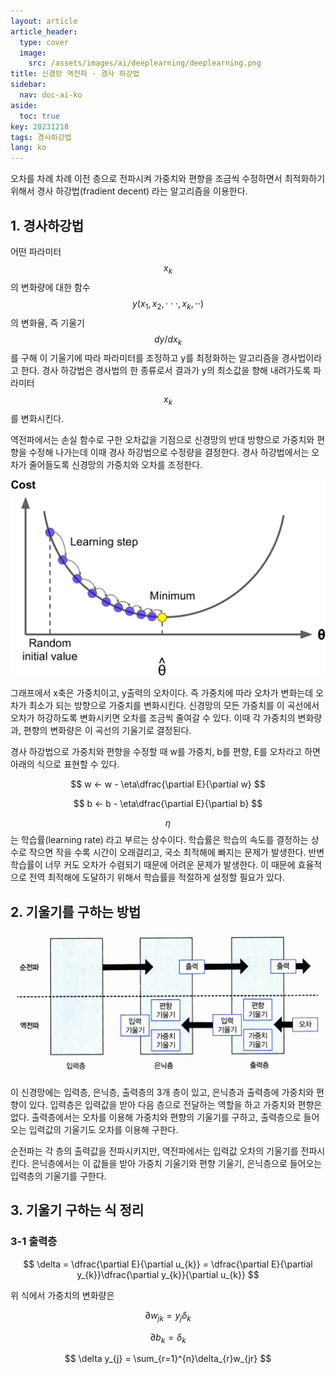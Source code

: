 ```yaml
---
layout: article
article_header:
  type: cover
  image:
    src: /assets/images/ai/deeplearning/deeplearning.png
title: 신경망 역전파 - 경사 하강법
sidebar:
  nav: doc-ai-ko
aside:
  toc: true
key: 20231218
tags: 경사하강법
lang: ko
---
```

오차를 차례 차례 이전 층으로 전파시켜 가중치와 편향을 조금씩 수정하면서 최적화하기 위해서 경사 하강법(fradient decent) 라는 알고리즘을 이용한다.
<!--more-->

## 1. 경사하강법
어떤 파라미터 $$x_{k}$$의 변화량에 대한 함수 $$y(x_{1},x_{2}, \cdot \cdot \cdot, x_{k}, \cdot \cdot)$$ 의 변화율, 즉 기울기 $$dy/dx_{k}$$ 를 구해 이 기울기에 따라 파라미터를 조정하고 y를 최정화하는 알고리즘을 경사법이라고 한다.
경사 하강법은 경사법의 한 종류로서 결과가 y의 최소값을 향해 내려가도록 파라미터 $$x_{k}$$를 변화시킨다.

역전파에서는 손실 함수로 구한 오차값을 기점으로 신경망의 반대 방향으로 가중치와 편향을 수정해 나가는데 이때 경사 하강법으로 수정량을 결정한다. 경사 하강법에서는 오차가 줄어들도록 신경망의 가중치와 오차를 조정한다.

![Image](/assets/images/ai/deeplearning/gradient_decent_graph.png)

그래프에서 x축은 가중치이고, y출력의 오차이다. 즉 가중치에 따라 오차가 변화는데 오차가 최소가 되는 방향으로 가중치를 변화시킨다. 신경망의 모든 가중치를 이 곡선에서 오차가 하강하도록 변화시키면 오차를 조금씩 줄여갈 수 있다.
이때 각 가중치의 변화량과, 편향의 변화량은 이 곡선의 기울기로 결정된다.

경사 하강법으로 가중치와 편향을 수정할 때 w를 가중치, b를 편향, E를 오차라고 하면 아래의 식으로 표현할 수 있다.

$$
w <- w - \eta\dfrac{\partial E}{\partial w}
$$

$$
b <- b - \eta\dfrac{\partial E}{\partial b}
$$

$$\eta$$ 는 학습률(learning rate) 라고 부르는 상수이다. 학습률은 학습의 속도를 결정하는 상수로 작으면 작을 수록 시간이 오래걸리고, 국소 최적해에 빠지는 문제가 발생한다.
반변 학습률이 너무 커도 오차가 수렴되기 때문에 어려운 문제가 발생한다. 이 때문에 효율적으로 전역 최적해에 도달하기 위해서 학습률을 적절하게 설정할 필요가 있다.

## 2. 기울기를 구하는 방법

![Image](/assets/images/ai/deeplearning/gradient-image-0.png)

이 신경망에는 입력층, 은닉층, 출력층의 3개 층이 있고, 은닉층과 출력층에 가중치와 편향이 있다. 입력층은 입력값을 받아 다음 층으로 전달하는 역할을 하고 가중치와 편향은 없다.
출력층에서는 오차를 이용해 가중치와 편향의 기울기를 구하고, 출력층으로 들어오는 입력값의 기울기도 오차를 이용해 구한다.

순전파는 각 층의 출력값을 전파시키지만, 역전파에서는 입력값 오차의 기울기를 전파시킨다. 은닉층에서는 이 값들을 받아 가중치 기울기와 편향 기울기, 은닉층으로 들어오는 입력층의 기울기를 구한다.

## 3. 기울기 구하는 식 정리

### 3-1 출력층
$$
\delta = \dfrac{\partial E}{\partial u_{k}} = \dfrac{\partial E}{\partial y_{k}}\dfrac{\partial y_{k}}{\partial u_{k}}
$$

위 식에서 가중치의 변화량은 

$$
\partial w_{jk} = y_{j}\delta_{k}
$$

$$
\partial b_{k} = \delta_{k}
$$

$$
\delta y_{j} = \sum_{r=1}^{n}\delta_{r}w_{jr}
$$